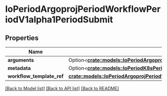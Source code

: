 # IoPeriodArgoprojPeriodWorkflowPeriodV1alpha1PeriodSubmit

## Properties

Name | Type | Description | Notes
------------ | ------------- | ------------- | -------------
**arguments** | Option<[**crate::models::IoPeriodArgoprojPeriodWorkflowPeriodV1alpha1PeriodArguments**](io.argoproj.workflow.v1alpha1.Arguments.md)> |  | [optional]
**metadata** | Option<[**crate::models::IoPeriodK8sPeriodApimachineryPeriodPkgPeriodApisPeriodMetaPeriodV1PeriodObjectMeta**](io.k8s.apimachinery.pkg.apis.meta.v1.ObjectMeta.md)> |  | [optional]
**workflow_template_ref** | [**crate::models::IoPeriodArgoprojPeriodWorkflowPeriodV1alpha1PeriodWorkflowTemplateRef**](io.argoproj.workflow.v1alpha1.WorkflowTemplateRef.md) |  | 

[[Back to Model list]](../README.md#documentation-for-models) [[Back to API list]](../README.md#documentation-for-api-endpoints) [[Back to README]](../README.md)


